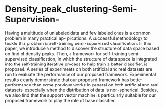# Density_peak_clustering-Semi-Supervision-
Having a multitude of unlabeled data and few labeled ones is a common problem in many practical ap- plications. A successful methodology to tackle this problem is self-training semi-supervised classification. In this paper, we introduce a method to discover the structure of data space based on find of density peaks. Then, a framework for self-training semi-supervised classification, in which the structure of data space is integrated into the self-training iterative process to help train a better classifier, is proposed. A series of experiments on both artificial and real datasets are run to evaluate the performance of our proposed framework. Experimental results clearly demonstrate that our proposed framework has better performance than some previous works in general on both artificial and real datasets, especially when the distribution of data is non-spherical. Besides, we also find that the support vector machine is particularly suitable for our proposed framework to play the role of base classifier.
